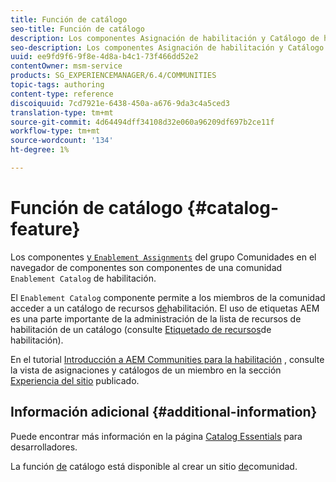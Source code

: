 ```yaml
---
title: Función de catálogo
seo-title: Función de catálogo
description: Los componentes Asignación de habilitación y Catálogo de habilitación son componentes de una comunidad de habilitación
seo-description: Los componentes Asignación de habilitación y Catálogo de habilitación son componentes de una comunidad de habilitación
uuid: ee9fd9f6-9f8e-4d8a-b4c1-73f466dd52e2
contentOwner: msm-service
products: SG_EXPERIENCEMANAGER/6.4/COMMUNITIES
topic-tags: authoring
content-type: reference
discoiquuid: 7cd7921e-6438-450a-a676-9da3c4a5ced3
translation-type: tm+mt
source-git-commit: 4d64494dff34108d32e060a96209df697b2ce11f
workflow-type: tm+mt
source-wordcount: '134'
ht-degree: 1%

---
```



# Función de catálogo {#catalog-feature}

Los componentes [ y `Enablement Assignments`](assignments.md) del grupo Comunidades en el navegador de componentes son componentes de una comunidad `Enablement Catalog` de [](overview.md#enablement-community)habilitación.

El `Enablement Catalog` componente permite a los miembros de la comunidad acceder a un catálogo de recursos [de](resources.md)habilitación. El uso de etiquetas AEM es una parte importante de la administración de la lista de recursos de habilitación de un catálogo (consulte [Etiquetado de recursos](tag-resources.md)de habilitación).

En el tutorial [Introducción a AEM Communities para la habilitación](getting-started-enablement.md) , consulte la vista de asignaciones y catálogos de un miembro en la sección [Experiencia del sitio](enablement-published-site.md) publicado.

## Información adicional {#additional-information}

Puede encontrar más información en la página [Catalog Essentials](catalog-developer-essentials.md) para desarrolladores.

La función [de](functions.md#catalog-function) catálogo está disponible al crear un sitio [de](sites-console.md)comunidad.

